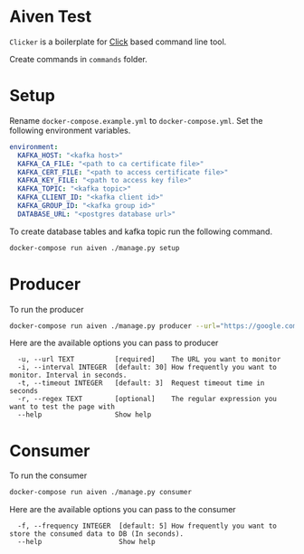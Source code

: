 # Aiven Test
`Clicker` is a boilerplate for [Click](https://palletsprojects.com/p/click/) based command line tool.

Create commands in `commands` folder.

# Setup
Rename `docker-compose.example.yml` to `docker-compose.yml`. Set the following environment variables.

```yml
environment:
  KAFKA_HOST: "<kafka host>"
  KAFKA_CA_FILE: "<path to ca certificate file>"
  KAFKA_CERT_FILE: "<path to access certificate file>"
  KAFKA_KEY_FILE: "<path to access key file>"
  KAFKA_TOPIC: "<kafka topic>"
  KAFKA_CLIENT_ID: "<kafka client id>"
  KAFKA_GROUP_ID: "<kafka group id>"
  DATABASE_URL: "<postgres database url>"
```

To create database tables and kafka topic run the following command.
```bash
docker-compose run aiven ./manage.py setup
```

# Producer

To run the producer

```bash
docker-compose run aiven ./manage.py producer --url="https://google.com"
```

Here are the available options you can pass to producer

```
  -u, --url TEXT          [required]    The URL you want to monitor
  -i, --interval INTEGER  [default: 30] How frequently you want to monitor. Interval in seconds.
  -t, --timeout INTEGER   [default: 3]  Request timeout time in seconds
  -r, --regex TEXT        [optional]    The regular expression you want to test the page with
  --help                  Show help
```

# Consumer

To run the consumer

```bash
docker-compose run aiven ./manage.py consumer
```

Here are the available options you can pass to the consumer

```
  -f, --frequency INTEGER  [default: 5] How frequently you want to store the consumed data to DB (In seconds).
  --help                   Show help
```
